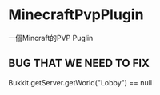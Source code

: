 # MinecraftPvpPlugin

一個Mincraft的PVP Puglin

## BUG THAT WE NEED TO FIX
Bukkit.getServer.getWorld("Lobby") == null
